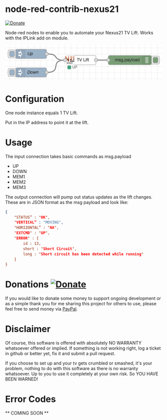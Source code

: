 # node-red-contrib-nexus21
[![Donate](https://img.shields.io/badge/donate-PayPal-green.svg)](https://www.paypal.com/cgi-bin/webscr?cmd=_s-xclick&hosted_button_id=JUYN6NBFELTC2&source=url)

Node-red nodes to enable you to automate your Nexus21 TV Lift. Works with the IPLink add on module.

![Basic Example](https://github.com/Anamico/node-red-contrib-nexus21/raw/master/images/basic.png "Basic Example")

# Configuration

One node instance equals 1 TV Lift.

Put in the IP address to point it at the lift.

# Usage

The input connection takes basic commands as msg.payload

* UP
* DOWN
* MEM1
* MEM2
* MEM3

The output connection will pump out status updates as the lift changes.
These are in JSON format as the msg payload and look like:

```json
{
    "STATUS” : "OK",
    "VERTICAL” : "MOVING",
    "HORIZONTAL” : "NA",
    "EXTCMD" : "UP",
    "ERROR" : {
        id : 13,
        short : "Short Circuit",
        long : "Short circuit has been detected while running"
    }
}
```


# Donations [![Donate](https://img.shields.io/badge/donate-PayPal-green.svg)](https://www.paypal.com/cgi-bin/webscr?cmd=_s-xclick&hosted_button_id=JUYN6NBFELTC2&source=url)

If you would like to donate some money to support ongoing development or as a simple thank you for me sharing this project for others to use, please feel free to send money via
[PayPal](https://www.paypal.com/cgi-bin/webscr?cmd=_s-xclick&hosted_button_id=JUYN6NBFELTC2&source=url).


# Disclaimer

Of course, this software is offered with  absolutely NO WARRANTY whatsoever offered or implied. If something is not working right,
log a ticket in github or better yet, fix it and submit a pull request.

If you choose to set up and your tv gets crumbled or smashed, it's your problem, nothing to do with this software as there is no warranty
 whatsoever. Up to you to use it completely at your own risk. So YOU HAVE BEEN WARNED!

# Error Codes

** COMING SOON **